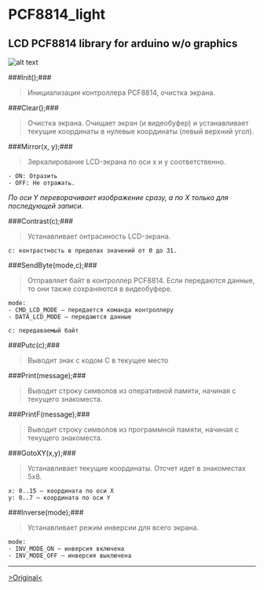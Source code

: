 PCF8814_light
=============

LCD PCF8814 library for arduino w/o graphics
--------------------------------------------

![alt text](http://digitalchip.ru/uploads/2012/05/nokia1202_test2-550x464.jpg)

###Init();###
>Инициализация контроллера PCF8814, очистка экрана.

###Clear();###
>Очистка экрана. Очищает экран (и видеобуфер) и устанавливает текущие координаты в нулевые координаты (левый верхний угол).

###Mirror(x, y);###
>Зеркалирование LCD-экрана по оси x и y соответственно.
```
- ON: Отразить
- OFF: Не отражать.
```
*По оси Y переворачивает изображение сразу, а по Х только для последующей записи.*

###Contrast(c);###
>Устанавливает онтрасиность LCD-экрана.
```
с: контрастность в пределах значений от 0 до 31.
```

###SendByte(mode,c);###
>Отправляет байт в контроллер PCF8814. Если передаются данные, то они также сохраняются в видеобуфере.
```
mode:
- CMD_LCD_MODE — передается команда контроллеру
- DATA_LCD_MODE — передаются данные
```
```
с: передаваемый байт
```

###Putc(c);###
>Выводит знак с кодом C в текущее место

###Print(message);###
>Выводит строку символов из оперативной памяти, начиная с текущего знакоместа.

###PrintF(message);###
>Выводит строку символов из программной памяти, начиная с текущего знакоместа.

###GotoXY(x,y);###
>Устанавливает текущие координаты. Отсчет идет в знакоместах 5x8.
```
x: 0..15 — координата по оси X
y: 0..7 — координата по оси Y
```

###Inverse(mode);###
>Устанавливает режим инверсии для всего экрана.
```
mode:
- INV_MODE_ON — инверсия включена
- INV_MODE_OFF — инверсия выключена
```

* * *
[>Original<](http://digitalchip.ru/opisanie-funktsiy-graficheskoy-biblioteki-dlya-lcd-ekrana-ot-nokia-1100)
